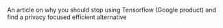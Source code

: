 An article on why you should stop using Tensorflow (Google product) and find a privacy focused efficient alternative
